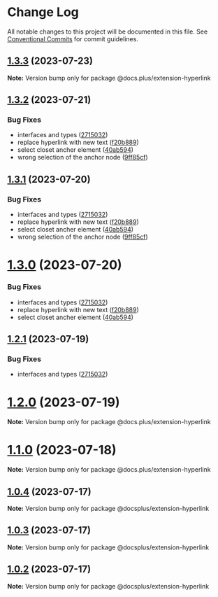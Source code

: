 # Change Log

All notable changes to this project will be documented in this file.
See [Conventional Commits](https://conventionalcommits.org) for commit guidelines.

## [1.3.3](https://github.com/HMarzban/extension-hyperlink/compare/v1.3.2...v1.3.3) (2023-07-23)

**Note:** Version bump only for package @docs.plus/extension-hyperlink





## [1.3.2](https://github.com/HMarzban/extension-hyperlink/compare/v1.0.4...v1.3.2) (2023-07-21)


### Bug Fixes

* interfaces and types ([2715032](https://github.com/HMarzban/extension-hyperlink/commit/27150323de93cafc9e8463be1ac490342db46cd5))
* replace hyperlink with new text ([f20b889](https://github.com/HMarzban/extension-hyperlink/commit/f20b8894ae11958475c6875d07abc1431a8ce731))
* select closet ancher element ([40ab594](https://github.com/HMarzban/extension-hyperlink/commit/40ab594a2c641f06acebbe21ac7aaa3848366ea5))
* wrong selection of the anchor node ([9ff85cf](https://github.com/HMarzban/extension-hyperlink/commit/9ff85cfd17d8a325ae137942023c7290887ab1d7))





## [1.3.1](https://github.com/HMarzban/extension-hyperlink/compare/v1.0.4...v1.3.1) (2023-07-20)


### Bug Fixes

* interfaces and types ([2715032](https://github.com/HMarzban/extension-hyperlink/commit/27150323de93cafc9e8463be1ac490342db46cd5))
* replace hyperlink with new text ([f20b889](https://github.com/HMarzban/extension-hyperlink/commit/f20b8894ae11958475c6875d07abc1431a8ce731))
* select closet ancher element ([40ab594](https://github.com/HMarzban/extension-hyperlink/commit/40ab594a2c641f06acebbe21ac7aaa3848366ea5))
* wrong selection of the anchor node ([9ff85cf](https://github.com/HMarzban/extension-hyperlink/commit/9ff85cfd17d8a325ae137942023c7290887ab1d7))





# [1.3.0](https://github.com/HMarzban/extension-hyperlink/compare/v1.0.4...v1.3.0) (2023-07-20)


### Bug Fixes

* interfaces and types ([2715032](https://github.com/HMarzban/extension-hyperlink/commit/27150323de93cafc9e8463be1ac490342db46cd5))
* replace hyperlink with new text ([f20b889](https://github.com/HMarzban/extension-hyperlink/commit/f20b8894ae11958475c6875d07abc1431a8ce731))
* select closet ancher element ([40ab594](https://github.com/HMarzban/extension-hyperlink/commit/40ab594a2c641f06acebbe21ac7aaa3848366ea5))





## [1.2.1](https://github.com/HMarzban/extension-hyperlink/compare/v1.0.4...v1.2.1) (2023-07-19)


### Bug Fixes

* interfaces and types ([2715032](https://github.com/HMarzban/extension-hyperlink/commit/27150323de93cafc9e8463be1ac490342db46cd5))





# [1.2.0](https://github.com/HMarzban/extension-hyperlink/compare/v1.0.4...v1.2.0) (2023-07-19)

**Note:** Version bump only for package @docs.plus/extension-hyperlink





# [1.1.0](https://github.com/HMarzban/extension-hyperlink/compare/v1.0.4...v1.1.0) (2023-07-18)

**Note:** Version bump only for package @docs.plus/extension-hyperlink





## [1.0.4](https://github.com/HMarzban/extension-hyperlink/compare/v1.0.1...v1.0.4) (2023-07-17)

**Note:** Version bump only for package @docsplus/extension-hyperlink





## [1.0.3](https://github.com/HMarzban/extension-hyperlink/compare/v1.0.1...v1.0.3) (2023-07-17)

**Note:** Version bump only for package @docsplus/extension-hyperlink





## [1.0.2](https://github.com/HMarzban/extension-hyperlink/compare/v1.0.1...v1.0.2) (2023-07-17)

**Note:** Version bump only for package @docsplus/extension-hyperlink
